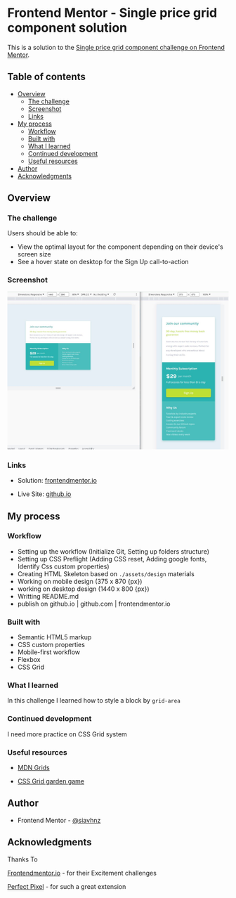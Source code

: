 # Frontend Mentor - Single price grid component solution

This is a solution to the [Single price grid component challenge on Frontend Mentor](https://www.frontendmentor.io/challenges/single-price-grid-component-5ce41129d0ff452fec5abbbc).

## Table of contents

- [Overview](#overview)
  - [The challenge](#the-challenge)
  - [Screenshot](#screenshot)
  - [Links](#links)
- [My process](#my-process)
  - [Workflow](#workflow)
  - [Built with](#built-with)
  - [What I learned](#what-i-learned)
  - [Continued development](#continued-development)
  - [Useful resources](#useful-resources)
- [Author](#author)
- [Acknowledgments](#acknowledgments)


## Overview

### The challenge

Users should be able to:

- View the optimal layout for the component depending on their device's screen size
- See a hover state on desktop for the Sign Up call-to-action

### Screenshot

![screenshot](./assets/images/screenshot.JPG)

### Links

- Solution: [frontendmentor.io](https://www.frontendmentor.io/solutions/single-price-grid-component-Vsmw-cl4xx)

- Live Site: [github.io](https://siavhnz.github.io/frontendmentor/10.single-price-grid/index.html)

## My process

### Workflow

 - Setting up the workflow (Initialize Git, Setting up folders structure)
 - Setting up CSS Preflight (Adding CSS reset, Adding google fonts, Identify Css custom properties)
 - Creating HTML Skeleton based on `./assets/design` materials
 - Working on mobile design (375 x 870 {px})
 - working on desktop design (1440 x 800 {px})
 - Writting README.md
 - publish on github.io | github.com | frontendmentor.io

### Built with

- Semantic HTML5 markup
- CSS custom properties
- Mobile-first workflow
- Flexbox
- CSS Grid

### What I learned

In this challenge I learned how to style a block by `grid-area`

### Continued development

I need more practice on CSS Grid system

### Useful resources

 - [MDN Grids](https://developer.mozilla.org/en-US/docs/Learn/CSS/CSS_layout/Grids)
 
 - [CSS Grid garden game](https://cssgridgarden.com/)


## Author

- Frontend Mentor - [@siavhnz](https://www.frontendmentor.io/profile/siavhnz)

## Acknowledgments

Thanks To

[Frontendmentor.io](https://www.frontendmentor.io/challenges) - for their Excitement challenges  

[Perfect Pixel](https://chrome.google.com/webstore/detail/perfectpixel-by-welldonec/dkaagdgjmgdmbnecmcefdhjekcoceebi?hl=en) - for such a great extension

